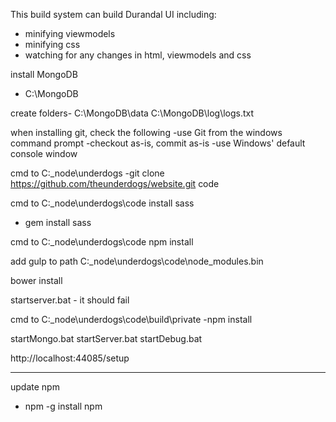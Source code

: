 This build system can build Durandal UI including:
- minifying viewmodels
- minifying css
- watching for any changes in html, viewmodels and css


install MongoDB
- C:\MongoDB

create folders-
C:\MongoDB\data
C:\MongoDB\log\logs.txt

when installing git, check the following
-use Git from the windows command prompt
-checkout as-is, commit as-is
-use Windows' default console window

cmd to C:\_node\underdogs
-git clone https://github.com/theunderdogs/website.git code

cmd to C:\_node\underdogs\code
install sass
- gem install sass

cmd to C:\_node\underdogs\code
npm install

add gulp to path C:\_node\underdogs\code\node_modules\.bin

bower install

startserver.bat  - it should fail

cmd to C:\_node\underdogs\code\build\private
-npm install


startMongo.bat
startServer.bat
startDebug.bat

http://localhost:44085/setup


-----------------------
update npm
- npm -g install npm
